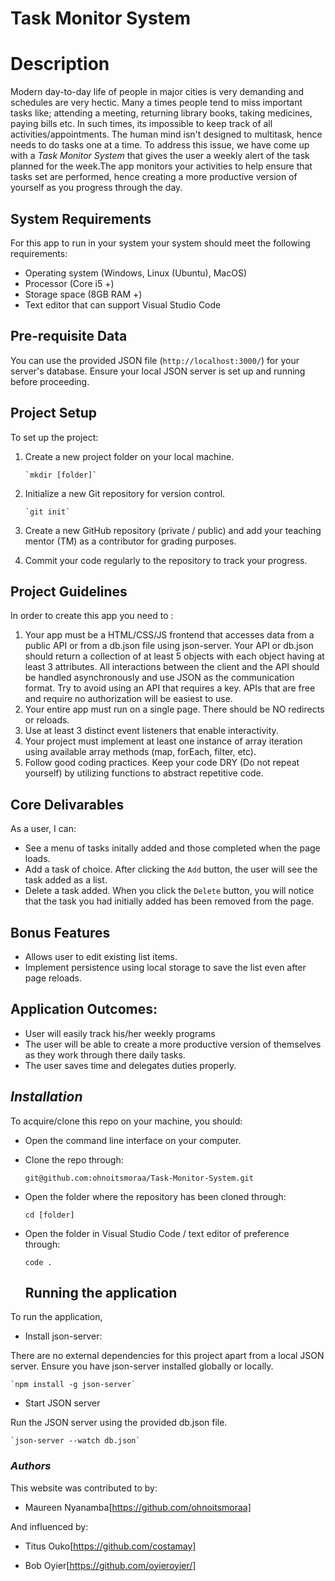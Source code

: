 # Task Monitor System

# Description

Modern day-to-day life of people in major cities is very demanding and schedules are very hectic. Many a times people tend to miss important tasks like; attending a meeting, returning library books, taking medicines, paying bills etc. In such times, its impossible to keep track of all activities/appointments. The human mind isn't designed to multitask, hence needs to do tasks one at a time. To address this issue, we have come up with a _Task Monitor System_ that gives the user a weekly alert of the task planned for the week.The app monitors your activities to help ensure that tasks set are performed, hence creating a more productive version of yourself as you progress through the day.

## System Requirements

For this app to run in your system your system should meet the following requirements:

- Operating system (Windows, Linux (Ubuntu), MacOS)
- Processor (Core i5 +)
- Storage space (8GB RAM +)
- Text editor that can support Visual Studio Code

## Pre-requisite Data

You can use the provided JSON file (`http://localhost:3000/`) for your server's database. Ensure your local JSON server is set up and running before proceeding.

## Project Setup

To set up the project:

1.  Create a new project folder on your local machine.

        `mkdir [folder]`

2.  Initialize a new Git repository for version control.

        `git init`

3.  Create a new GitHub repository (private / public) and add your teaching mentor (TM) as a contributor for grading purposes.
4.  Commit your code regularly to the repository to track your progress.

## Project Guidelines

In order to create this app you need to :

1. Your app must be a HTML/CSS/JS frontend that accesses data from a public API or from a db.json file using json-server. Your API or db.json should return a collection of at least 5 objects with each object having at least 3 attributes. All interactions between the client and the API should be handled asynchronously and use JSON as the communication format. Try to avoid using an API that requires a key. APIs that are free and require no authorization will be easiest to use.
2. Your entire app must run on a single page. There should be NO redirects or reloads.
3. Use at least 3 distinct event listeners that enable interactivity.
4. Your project must implement at least one instance of array iteration using available array methods (map, forEach, filter, etc).
5. Follow good coding practices. Keep your code DRY (Do not repeat yourself) by utilizing functions to abstract repetitive code.

## Core Delivarables

As a user, I can:

- See a menu of tasks initally added and those completed when the page loads.
- Add a task of choice. After clicking the `Add` button, the user will see the task added as a list.
- Delete a task added. When you click the `Delete` button, you will notice that the task you had initially added has been removed from the page.

## Bonus Features

- Allows user to edit existing list items.
- Implement persistence using local storage to save the list even after page reloads.

## Application Outcomes:

- User will easily track his/her weekly programs
- The user will be able to create a more productive version of themselves as they work through there daily tasks.
- The user saves time and delegates duties properly.

## _Installation_

To acquire/clone this repo on your machine, you should:

- Open the command line interface on your computer.
- Clone the repo through:

  `git@github.com:ohnoitsmoraa/Task-Monitor-System.git`

- Open the folder where the repository has been cloned through:

  `cd [folder]`

- Open the folder in Visual Studio Code / text editor of preference through:

  `code .`

  ## Running the application

To run the application,

- Install json-server:

There are no external dependencies for this project apart from a local JSON server. Ensure you have json-server installed globally or locally.

    `npm install -g json-server`

- Start JSON server

Run the JSON server using the provided db.json file.

    `json-server --watch db.json`

### _Authors_

This website was contributed to by:

- Maureen Nyanamba[https://github.com/ohnoitsmoraa]

And influenced by:

- Titus Ouko[https://github.com/costamay]

- Bob Oyier[https://github.com/oyieroyier/]
